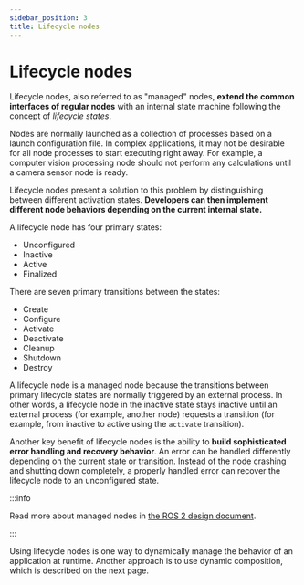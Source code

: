 ```yaml
---
sidebar_position: 3
title: Lifecycle nodes
---
```


# Lifecycle nodes

Lifecycle nodes, also referred to as "managed" nodes, **extend the common interfaces of regular nodes** with an internal
state machine following the concept of _lifecycle states_.

Nodes are normally launched as a collection of processes based on a launch configuration file. In complex applications,
it may not be desirable for all node processes to start executing right away. For example, a computer vision processing
node should not perform any calculations until a camera sensor node is ready.

Lifecycle nodes present a solution to this problem by distinguishing between different activation states. **Developers can
then implement different node behaviors depending on the current internal state.**

A lifecycle node has four primary states:

- Unconfigured
- Inactive
- Active
- Finalized

There are seven primary transitions between the states:

- Create
- Configure
- Activate
- Deactivate
- Cleanup
- Shutdown
- Destroy

<!-- TODO: I think a visual aid here would be great, maybe something like https://foxglove.dev/blog/how-to-use-ros2-lifecycle-nodes -->

A lifecycle node is a managed node because the transitions between primary lifecycle states are normally triggered by an
external process. In other words, a lifecycle node in the inactive state stays inactive until an external process (for
example, another node) requests a transition (for example, from inactive to active using the `activate` transition).

Another key benefit of lifecycle nodes is the ability to **build sophisticated error handling and recovery behavior**. An
error can be handled differently depending on the current state or transition. Instead of the node crashing and shutting
down completely, a properly handled error can recover the lifecycle node to an unconfigured state.

:::info

Read more about managed nodes in [the ROS 2 design document](https://design.ros2.org/articles/node_lifecycle.html).

:::

Using lifecycle nodes is one way to dynamically manage the behavior of an application at runtime. Another approach is
to use dynamic composition, which is described on the next page.
